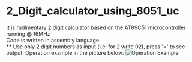 # 2_Digit_calculator_using_8051_uc
It is rudimentary 2 digit calculator based on the AT89C51 microcontroller running @ 16MHz<br>
Code is written in assembly language <br>
** Use only 2 digit numbers as input (i.e: for 2 write 02), press '=' to see output. Operation example in the picture below:
![Operation Example](https://user-images.githubusercontent.com/37033782/128559230-f7107287-99dc-4cc8-8e23-e7d920a63025.png)
